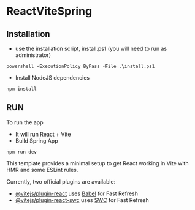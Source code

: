 ﻿# ReactViteSpring

## Installation
* use the installation script, install.ps1 (you will need to run as administrator)
```
powershell -ExecutionPolicy ByPass -File .\install.ps1
```
* Install NodeJS dependencies
```
npm install
```

## RUN
To run the app
- It will run React + Vite
- Build Spring App
```
npm run dev
```



This template provides a minimal setup to get React working in Vite with HMR and some ESLint rules.

Currently, two official plugins are available:

- [@vitejs/plugin-react](https://github.com/vitejs/vite-plugin-react/blob/main/packages/plugin-react/README.md) uses [Babel](https://babeljs.io/) for Fast Refresh
- [@vitejs/plugin-react-swc](https://github.com/vitejs/vite-plugin-react-swc) uses [SWC](https://swc.rs/) for Fast Refresh

